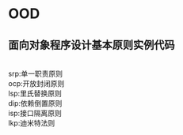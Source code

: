 # OOD
## 面向对象程序设计基本原则实例代码
<br>srp:单一职责原则
<br>ocp:开放封闭原则
<br>lsp:里氏替换原则
<br>dip:依赖倒置原则
<br>isp:接口隔离原则
<br>lkp:迪米特法则
